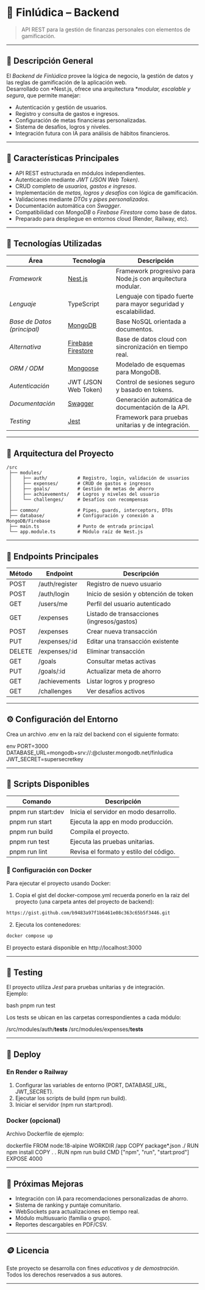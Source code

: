 # 🧠 Finlúdica – Backend

> API REST para la gestión de finanzas personales con elementos de gamificación.

---

## 🎯 Descripción General

El *Backend de Finlúdica* provee la lógica de negocio, la gestión de datos y las reglas de gamificación de la aplicación web.  
Desarrollado con *Nest.js, ofrece una arquitectura **modular, escalable y segura*, que permite manejar:

- Autenticación y gestión de usuarios.  
- Registro y consulta de gastos e ingresos.  
- Configuración de metas financieras personalizadas.  
- Sistema de desafíos, logros y niveles.  
- Integración futura con IA para análisis de hábitos financieros.

---

## 🧩 Características Principales

- API REST estructurada en módulos independientes.  
- Autenticación mediante *JWT (JSON Web Token)*.  
- CRUD completo de *usuarios, gastos e ingresos*.  
- Implementación de *metas, logros y desafíos* con lógica de gamificación.  
- Validaciones mediante *DTOs* y *pipes personalizados*.  
- Documentación automática con *Swagger*.  
- Compatibilidad con *MongoDB* o *Firebase Firestore* como base de datos.  
- Preparado para despliegue en entornos cloud (Render, Railway, etc).

---

## 🧠 Tecnologías Utilizadas

| Área | Tecnología | Descripción |
|------|-------------|-------------|
| *Framework* | [Nest.js](https://nestjs.com/) | Framework progresivo para Node.js con arquitectura modular. |
| *Lenguaje* | TypeScript | Lenguaje con tipado fuerte para mayor seguridad y escalabilidad. |
| *Base de Datos (principal)* | [MongoDB](https://www.mongodb.com/) | Base NoSQL orientada a documentos. |
| *Alternativa* | [Firebase Firestore](https://firebase.google.com/) | Base de datos cloud con sincronización en tiempo real. |
| *ORM / ODM* | [Mongoose](https://mongoosejs.com/) | Modelado de esquemas para MongoDB. |
| *Autenticación* | JWT (JSON Web Token) | Control de sesiones seguro y basado en tokens. |
| *Documentación* | [Swagger](https://swagger.io/) | Generación automática de documentación de la API. |
| *Testing* | [Jest](https://jestjs.io/) | Framework para pruebas unitarias y de integración. |

---

## 🧱 Arquitectura del Proyecto



```
/src
 ├── modules/
 │    ├── auth/           # Registro, login, validación de usuarios
 │    ├── expenses/       # CRUD de gastos e ingresos
 │    ├── goals/          # Gestión de metas de ahorro
 │    ├── achievements/   # Logros y niveles del usuario
 │    └── challenges/     # Desafíos con recompensas
 │
 ├── common/              # Pipes, guards, interceptors, DTOs
 ├── database/            # Configuración y conexión a MongoDB/Firebase
 ├── main.ts              # Punto de entrada principal
 └── app.module.ts        # Módulo raíz de Nest.js

```
---

## 🔌 Endpoints Principales

| Método | Endpoint | Descripción |
|--------|-----------|-------------|
| POST | /auth/register | Registro de nuevo usuario |
| POST | /auth/login | Inicio de sesión y obtención de token |
| GET | /users/me | Perfil del usuario autenticado |
| GET | /expenses | Listado de transacciones (ingresos/gastos) |
| POST | /expenses | Crear nueva transacción |
| PUT | /expenses/:id | Editar una transacción existente |
| DELETE | /expenses/:id | Eliminar transacción |
| GET | /goals | Consultar metas activas |
| PUT | /goals/:id | Actualizar meta de ahorro |
| GET | /achievements | Listar logros y progreso |
| GET | /challenges | Ver desafíos activos |

---

## ⚙️ Configuración del Entorno

Crea un archivo .env en la raíz del backend con el siguiente formato:

env
PORT=3000
DATABASE_URL=mongodb+srv://<usuario>:<password>@cluster.mongodb.net/finludica
JWT_SECRET=supersecretkey


---

## 🚀 Scripts Disponibles

| Comando | Descripción |
|----------|-------------|
| pnpm run start:dev | Inicia el servidor en modo desarrollo. |
| pnpm run start | Ejecuta la app en modo producción. |
| pnpm run build | Compila el proyecto. |
| pnpm run test | Ejecuta las pruebas unitarias. |
| pnpm run lint | Revisa el formato y estilo del código. |

### 🐳 Configuración con Docker

Para ejecutar el proyecto usando Docker:

1. Copia el gist del docker-compose.yml recuerda ponerlo en la raiz del proyecto (una carpeta antes del proyecto de backend):
```bash
https://gist.github.com/b9483a97f1b6461e08c363c65b5f3446.git
```

2. Ejecuta los contenedores:
```bash
docker compose up
```

El proyecto estará disponible en http://localhost:3000

---

## 🧪 Testing

El proyecto utiliza *Jest* para pruebas unitarias y de integración.  
Ejemplo:

bash
pnpm run test


Los tests se ubican en las carpetas correspondientes a cada módulo:


/src/modules/auth/__tests__
/src/modules/expenses/__tests__


---

## 🚀 Deploy

### En Render o Railway
1. Configurar las variables de entorno (PORT, DATABASE_URL, JWT_SECRET).  
2. Ejecutar los scripts de build (npm run build).  
3. Iniciar el servidor (npm run start:prod).  

### Docker (opcional)
Archivo Dockerfile de ejemplo:

dockerfile
FROM node:18-alpine
WORKDIR /app
COPY package*.json ./
RUN npm install
COPY . .
RUN npm run build
CMD ["npm", "run", "start:prod"]
EXPOSE 4000


---

## 🔮 Próximas Mejoras

- Integración con IA para recomendaciones personalizadas de ahorro.  
- Sistema de ranking y puntaje comunitario.  
- WebSockets para actualizaciones en tiempo real.  
- Módulo multiusuario (familia o grupo).  
- Reportes descargables en PDF/CSV.  

---

## 🪙 Licencia

Este proyecto se desarrolla con fines *educativos* y *de demostración*.  
Todos los derechos reservados a sus autores.

---